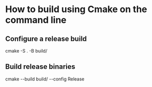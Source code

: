# How to build using Cmake on the command line

## Configure a release build

cmake -S . -B build/

## Build release binaries

cmake --build build/ --config Release
